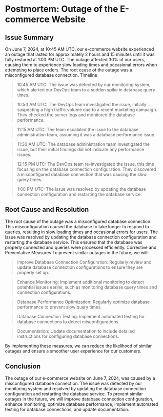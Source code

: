 # Postmortem: Outage of the E-commerce Website
## Issue Summary
On June 7, 2024, at 10:45 AM UTC, our e-commerce website experienced an outage that lasted for approximately 2 hours and 15 minutes until it was fully restored at 1:00 PM UTC. The outage affected 30% of our users, causing them to experience slow loading times and occasional errors when attempting to place orders. The root cause of the outage was a misconfigured database connection.
Timeline

>  10:45 AM UTC: The issue was detected by our monitoring system, which alerted our DevOps team to a sudden spike in database query times.

>  10:50 AM UTC: The DevOps team investigated the issue, initially suspecting a high traffic volume due to a recent marketing campaign. They checked the server logs and monitored the database performance.

>  11:15 AM UTC: The team escalated the issue to the database administration team, assuming it was a database performance issue.

>  11:30 AM UTC: The database administration team investigated the issue, but their initial findings did not indicate any performance issues.

>  12:15 PM UTC: The DevOps team re-investigated the issue, this time focusing on the database connection configuration. They discovered a misconfigured database connection that was causing the slow query times.

>  1:00 PM UTC: The issue was resolved by updating the database connection configuration and restarting the database service.

## Root Cause and Resolution
The root cause of the outage was a misconfigured database connection. This misconfiguration caused the database to take longer to respond to queries, resulting in slow loading times and occasional errors for users. The issue was resolved by updating the database connection configuration and restarting the database service. This ensured that the database was properly connected and queries were processed efficiently.
Corrective and Preventative Measures
To prevent similar outages in the future, we will:

>  Improve Database Connection Configuration: Regularly review and update database connection configurations to ensure they are properly set up.

>  Enhance Monitoring: Implement additional monitoring to detect potential issues earlier, such as monitoring database query times and connection configurations.

>  Database Performance Optimization: Regularly optimize database performance to prevent slow query times.

>  Database Connection Testing: Implement automated testing for database connections to detect misconfigurations.

>  Documentation: Update documentation to include detailed instructions for configuring database connections.

By implementing these measures, we can reduce the likelihood of similar outages and ensure a smoother user experience for our customers.
## Conclusion
The outage of our e-commerce website on June 7, 2024, was caused by a misconfigured database connection. The issue was detected by our monitoring system and resolved by updating the database connection configuration and restarting the database service. To prevent similar outages in the future, we will improve database connection configuration, enhance monitoring, optimize database performance, implement automated testing for database connections, and update documentation.